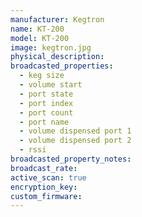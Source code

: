 ```yaml
---
manufacturer: Kegtron
name: KT-200
model: KT-200
image: kegtron.jpg
physical_description:
broadcasted_properties:
  - keg size
  - volume start
  - port state
  - port index
  - port count
  - port name
  - volume dispensed port 1
  - volume dispensed port 2
  - rssi
broadcasted_property_notes:
broadcast_rate:
active_scan: true
encryption_key:
custom_firmware:
---
```

